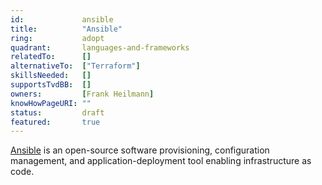 ```yaml
---
id:				ansible
title:      	"Ansible"
ring:       	adopt
quadrant:   	languages-and-frameworks
relatedTo:		[]
alternativeTo:	["Terraform"]
skillsNeeded:	[]
supportsTvdBB:	[]
owners:         [Frank Heilmann] 
knowHowPageURI:	""  
status:			draft
featured:       true
---
```


[Ansible](https://www.ansible.com/) is an open-source software provisioning, configuration management, and application-deployment tool enabling infrastructure as code.